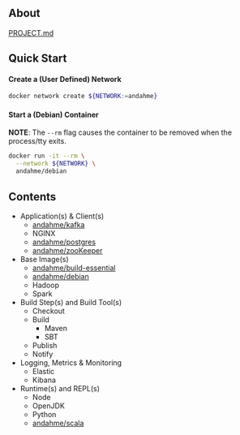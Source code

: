 ## About
[PROJECT.md](https://github.com/andahme/dockerfiles/blob/master/PROJECT.md)

## Quick Start

#### Create a (User Defined) Network
```bash
docker network create ${NETWORK:=andahme}
```

#### Start a (Debian) Container
**NOTE**: The `--rm` flag causes the container to be removed when the process/tty exits.
```bash
docker run -it --rm \
  --network ${NETWORK} \
  andahme/debian
```


## Contents
* Application(s) & Client(s)
    * [andahme/kafka](https://github.com/andahme/dockerfiles/blob/release/kafka/kafka/README.md)
    * NGINX
    * [andahme/postgres](https://github.com/andahme/dockerfiles/blob/release/postgres/postgres/README.md)
    * [andahme/zooKeeper](https://github.com/andahme/dockerfiles/blob/release/zookeeper/zookeeper/README.md)
* Base Image(s)
    * [andahme/build-essential](https://github.com/andahme/dockerfiles/blob/release/build-essential/build-essential/README.md)
    * [andahme/debian](https://github.com/andahme/dockerfiles/blob/release/debian/debian/README.md)
    * Hadoop
    * Spark
* Build Step(s) and Build Tool(s)
    * Checkout
    * Build
        * Maven
        * SBT
    * Publish
    * Notify
* Logging, Metrics & Monitoring
    * Elastic
    * Kibana
* Runtime(s) and REPL(s)
    * Node
    * OpenJDK
    * Python
    * [andahme/scala](https://github.com/andahme/dockerfiles/blob/release/scala/scala/README.md)
